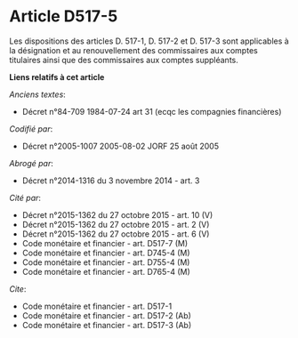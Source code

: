# Article D517-5

Les dispositions des articles D. 517-1, D. 517-2 et D. 517-3 sont applicables à la désignation et au renouvellement des
commissaires aux comptes titulaires ainsi que des commissaires aux comptes suppléants.

**Liens relatifs à cet article**

_Anciens textes_:

  - Décret n°84-709 1984-07-24 art 31 (ecqc les compagnies financières)

_Codifié par_:

  - Décret n°2005-1007 2005-08-02 JORF 25 août 2005

_Abrogé par_:

  - Décret n°2014-1316 du 3 novembre 2014 - art. 3

_Cité par_:

  - Décret n°2015-1362 du 27 octobre 2015 - art. 10 (V)
  - Décret n°2015-1362 du 27 octobre 2015 - art. 2 (V)
  - Décret n°2015-1362 du 27 octobre 2015 - art. 6 (V)
  - Code monétaire et financier - art. D517-7 (M)
  - Code monétaire et financier - art. D745-4 (M)
  - Code monétaire et financier - art. D755-4 (M)
  - Code monétaire et financier - art. D765-4 (M)

_Cite_:

  - Code monétaire et financier - art. D517-1
  - Code monétaire et financier - art. D517-2 (Ab)
  - Code monétaire et financier - art. D517-3 (Ab)
